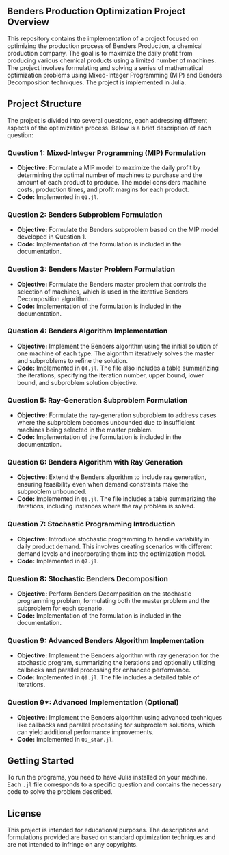 ## Benders Production Optimization Project Overview
This repository contains the implementation of a project focused on optimizing the production process of Benders Production, a chemical production company. The goal is to maximize the daily profit from producing various chemical products using a limited number of machines. The project involves formulating and solving a series of mathematical optimization problems using Mixed-Integer Programming (MIP) and Benders Decomposition techniques. The project is implemented in Julia.

## Project Structure

The project is divided into several questions, each addressing different aspects of the optimization process. Below is a brief description of each question:

### Question 1: Mixed-Integer Programming (MIP) Formulation
- **Objective:** Formulate a MIP model to maximize the daily profit by determining the optimal number of machines to purchase and the amount of each product to produce. The model considers machine costs, production times, and profit margins for each product.
- **Code:** Implemented in `Q1.jl`.

### Question 2: Benders Subproblem Formulation
- **Objective:** Formulate the Benders subproblem based on the MIP model developed in Question 1.
- **Code:** Implementation of the formulation is included in the documentation.

### Question 3: Benders Master Problem Formulation
- **Objective:** Formulate the Benders master problem that controls the selection of machines, which is used in the iterative Benders Decomposition algorithm.
- **Code:** Implementation of the formulation is included in the documentation.

### Question 4: Benders Algorithm Implementation
- **Objective:** Implement the Benders algorithm using the initial solution of one machine of each type. The algorithm iteratively solves the master and subproblems to refine the solution.
- **Code:** Implemented in `Q4.jl`. The file also includes a table summarizing the iterations, specifying the iteration number, upper bound, lower bound, and subproblem solution objective.

### Question 5: Ray-Generation Subproblem Formulation
- **Objective:** Formulate the ray-generation subproblem to address cases where the subproblem becomes unbounded due to insufficient machines being selected in the master problem.
- **Code:** Implementation of the formulation is included in the documentation.

### Question 6: Benders Algorithm with Ray Generation
- **Objective:** Extend the Benders algorithm to include ray generation, ensuring feasibility even when demand constraints make the subproblem unbounded.
- **Code:** Implemented in `Q6.jl`. The file includes a table summarizing the iterations, including instances where the ray problem is solved.

### Question 7: Stochastic Programming Introduction
- **Objective:** Introduce stochastic programming to handle variability in daily product demand. This involves creating scenarios with different demand levels and incorporating them into the optimization model.
- **Code:** Implemented in `Q7.jl`.

### Question 8: Stochastic Benders Decomposition
- **Objective:** Perform Benders Decomposition on the stochastic programming problem, formulating both the master problem and the subproblem for each scenario.
- **Code:** Implementation of the formulation is included in the documentation.

### Question 9: Advanced Benders Algorithm Implementation
- **Objective:** Implement the Benders algorithm with ray generation for the stochastic program, summarizing the iterations and optionally utilizing callbacks and parallel processing for enhanced performance.
- **Code:** Implemented in `Q9.jl`. The file includes a detailed table of iterations.

### Question 9*: Advanced Implementation (Optional)
- **Objective:** Implement the Benders algorithm using advanced techniques like callbacks and parallel processing for subproblem solutions, which can yield additional performance improvements.
- **Code:** Implemented in `Q9_star.jl`.

## Getting Started

To run the programs, you need to have Julia installed on your machine. Each `.jl` file corresponds to a specific question and contains the necessary code to solve the problem described.

## License

This project is intended for educational purposes. The descriptions and formulations provided are based on standard optimization techniques and are not intended to infringe on any copyrights.
